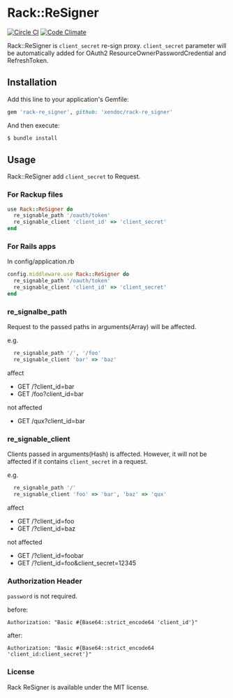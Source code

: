 # Rack::ReSigner

[![Circle CI](https://circleci.com/gh/xendoc/rack-re_signer.svg?style=svg)](https://circleci.com/gh/xendoc/rack-re_signer)
[![Code Climate](https://codeclimate.com/github/xendoc/omniauth-miil/badges/gpa.svg)](https://codeclimate.com/github/xendoc/rack-re_signer)

Rack::ReSigner is `client_secret` re-sign proxy.
`client_secret` parameter will be automatically added for OAuth2 ResourceOwnerPasswordCredential and RefreshToken.

## Installation

Add this line to your application's Gemfile:

```ruby
gem 'rack-re_signer', github: 'xendoc/rack-re_signer'
```

And then execute:

```sh
$ bundle install
```

## Usage

Rack::ReSigner add `client_secret` to Request.

### For Rackup files

```ruby
use Rack::ReSigner do
  re_signable_path '/oauth/token'
  re_signable_client 'client_id' => 'client_secret'
end
```

### For Rails apps

In config/application.rb
```ruby
config.middleware.use Rack::ReSigner do
  re_signable_path '/oauth/token'
  re_signable_client 'client_id' => 'client_secret'
end
```

### re_signalbe_path

Request to the passed paths in arguments(Array) will be affected.

e.g.
```ruby
  re_signable_path '/', '/foo'
  re_signable_client 'bar' => 'baz'
```

affect

* GET /?client_id=bar
* GET /foo?client_id=bar

not affected

* GET /qux?client_id=bar

### re_signable_client

Clients passed in arguments(Hash) is affected. However, it will not be affected if it contains `client_secret` in a request.

e.g.
```ruby
  re_signable_path '/'
  re_signable_client 'foo' => 'bar', 'baz' => 'qux'
```

affect

* GET /?client_id=foo
* GET /?client_id=baz

not affected

* GET /?client_id=foobar
* GET /?client_id=foo&client_secret=12345

### Authorization Header

`password` is not required.

before:
```
Authorization: "Basic #{Base64::strict_encode64 'client_id'}"
```

after:
```
Authorization: "Basic #{Base64::strict_encode64 'client_id:client_secret'}"
```

### License

Rack ReSigner is available under the MIT license.
